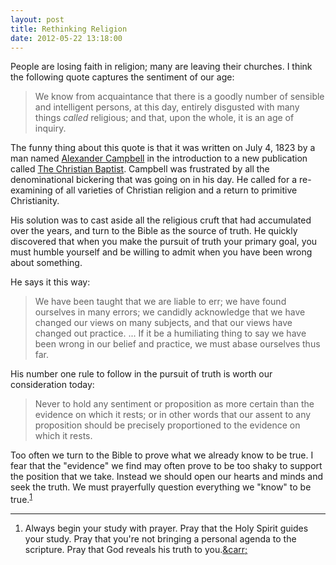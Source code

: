 ```yaml
---
layout: post
title: Rethinking Religion
date: 2012-05-22 13:18:00
---
```


People are losing faith in religion; many are leaving their churches. I
think the following quote captures the sentiment of our age:

> We know from acquaintance that there is a goodly number of sensible
> and intelligent persons, at this day, entirely disgusted with many
> things *called* religious; and that, upon the whole, it is an age of
> inquiry.

The funny thing about this quote is that it was written on July 4, 1823
by a man named [Alexander Campbell][1] in the introduction to a new
publication called [The Christian Baptist][2]. Campbell was frustrated
by all the denominational bickering that was going on in his day. He
called for a re-examining of all varieties of Christian religion and a
return to primitive Christianity.

His solution was to cast aside all the religious cruft that had
accumulated over the years, and turn to the Bible as the source of
truth. He quickly discovered that when you make the pursuit of truth
your primary goal, you must humble yourself and be willing to admit when
you have been wrong about something.

He says it this way:
> We have been taught that we are liable to err; we have found ourselves
> in many errors; we candidly acknowledge that we have changed our views
> on many subjects, and that our views have changed out practice. ... If
> it be a humiliating thing to say we have been wrong in our belief and
> practice, we must abase ourselves thus far.

His number one rule to follow in the pursuit of truth is worth our
consideration today:
> Never to hold any sentiment or proposition as more certain than the
> evidence on which it rests; or in other words that our assent to any
> proposition should be precisely proportioned to the evidence on which
> it rests.

Too often we turn to the Bible to prove what we already know to be true.
I fear that the "evidence" we find may often prove to be too shaky to
support the position that we take. Instead we should open our hearts and
minds and seek the truth. We must prayerfully question everything we
"know" to be true.<sup id="fnr-1-2012-05-22">[1](#fn-1-2012-05-22)</sup>

---
<ol>
<li id="fn-1-2012-05-22">Always begin your study with prayer. Pray that the Holy Spirit
guides your study. Pray that you're not bringing a personal agenda to
the scripture. Pray that God reveals his truth to you.<a
href="#fnr-1-2012-05-22">&carr;</a></li>
</ol>

[1]: http://en.wikipedia.org/wiki/Alexander_Campbell_(clergyman)
[2]: http://www.mun.ca/rels/restmov/texts/acampbell/tcb/TCB00.HTM

